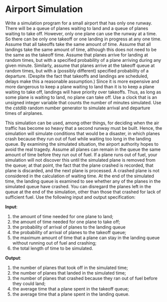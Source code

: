 # Airport Simulation

Write a simulation program for a small airport that has only one runway. There will be a queue of planes waiting to land and a queue of planes waiting to take off. However, only one plane can use the runway at a time. So there can be only one takeoff or one landing in progress at any one time. Assume that all takeoffs take the same amount of time. Assume that all landings take the same amount of time, although this does not need to be the same as the takeoff time. Assume that planes arrive for landing at random times, but with a specified probability of a plane arriving during any given minute. Similarly, assume that planes arrive at the takeoff queue at random times, but with a (possibly different) specified probability of a departure. (Despite the fact that takeoffs and landings are scheduled, delays make this a reasonable assumption.) Since it is more expensive and more dangerous to keep a plane waiting to land than it is to keep a plane waiting to take off, landings will have priority over takeoffs. Thus, as long as some plane is waiting to land, no plane can take off. Use a clock that is an unsigned integer variable that counts the number of minutes simulated. Use the *cstdlib* random number generator to simulate arrival and departure times of airplanes.

This simulation can be used, among other things, for deciding when the air traffic has become so heavy that a second runway must be built. Hence, the simulation will simulate conditions that would be a disaster, in which planes crash because they run out of fuel while waiting too long in the landing queue. By examining the simulated situation, the airport authority hopes to avoid the real tragedy. Assume all planes can remain in the queue the same amount of time before they run out of fuel. If a plane runs out of fuel, your simulation will not discover this until the simulated plane is removed from the queue; at that point, the fact that the plane crashed is recorded, that plane is discarded, and the next plane is processed. A crashed plane is not considered in the calculation of waiting time. At the end of the simulated time, the landing queue is examined to see whether any of the planes in the simulated queue have crashed. You can disregard the planes left in the queue at the end of the simulation, other than those that crashed for lack of sufficient fuel. Use the following input and output specification:

**Input**: 
  1. the amount of time needed for one plane to land; 
  2. the amount of time needed for one plane to take off; 
  3. the probability of arrival of planes to the landing queue
  4. the probability of arrival of planes to the takeoff queue;
  5. the maximum amount of time that a plane can stay in the landing queue without running out of fuel and crashing; 
  6. the total length of time to be simulated.

**Output**: 
  1. the number of planes that took off in the simulated time; 
  2. the number of planes that landed in the simulated time; 
  3. the number of planes that crashed because they ran out of fuel before they could land; 
  4. the average time that a plane spent in the takeoff queue; 
  5. the average time that a plane spent in the landing queue.
